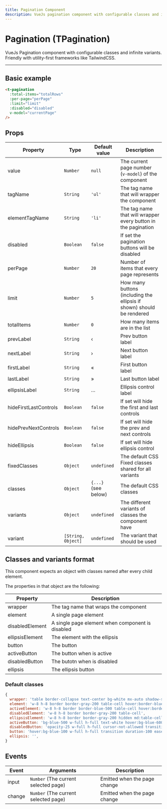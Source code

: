 ```yaml
---
title: Pagination Component
description: VueJs pagination component with configurable classes and infinite variants. Friendly with utility-first frameworks like TailwindCSS.
---
```


# Pagination (TPagination)

VueJs Pagination component with configurable classes and infinite variants. Friendly with utility-first frameworks like TailwindCSS.

<t-pagination-playground></t-pagination-playground>

<hr>


## Basic example

```html
<t-pagination
  :total-items="totalRows"
  :per-page="perPage"
  :limit="limit"
  :disabled="disabled"
  v-model="currentPage"
/>
```

<preview>
<t-pagination
  :total-items="200"
  :per-page="20"
  :limit="5"
  :value="2"
/>
</preview>

## Props

| Property              | Type               | Default value        | Description                                                           |
| --------------------- | ------------------ | -------------------- | --------------------------------------------------------------------- |
| value                 | `Number`           | `null`               | The current page number (`v-model`) of the component                  |
| tagName               | `String`           | `'ul'`               | The tag name that will wrapper the component                          |
| elementTagName        | `String`           | `'li'`               | The tag name that will wrapper every button in the pagination         |
| disabled              | `Boolean`          | `false`              | If set the pagination buttons will be disabled                        |
| perPage               | `Number`           | `20`                 | Number of items that every page represents                            |
| limit                 | `Number`           | `5`                  | How many buttons (including the ellipsis if shown) should be rendered |
| totalItems            | `Number`           | `0`                  | How many items are in the list                                        |
| prevLabel             | `String`           | &lsaquo;             | Prev button label                                                     |
| nextLabel             | `String`           | &rsaquo;             | Next button label                                                     |
| firstLabel            | `String`           | &laquo;              | First button label                                                    |
| lastLabel             | `String`           | &raquo;              | Last button label                                                     |
| ellipsisLabel         | `String`           | &hellip;             | Ellipsis control label                                                |
| hideFirstLastControls | `Boolean`          | `false`              | If set will hide the first and last controls                          |
| hidePrevNextControls  | `Boolean`          | `false`              | If set will hide the prev and next controls                           |
| hideEllipsis          | `Boolean`          | `false`              | If set will hide ellipsis control                                     |
| fixedClasses          | `Object`           | `undefined`          | The default CSS Fixed classes shared for all variants                 |
| classes               | `Object`           | `{...}`  (see below) | The default CSS classes                                               |
| variants              | `Object`           | `undefined`          | The different variants of classes the component have                  |
| variant               | `[String, Object]` | `undefined`          | The variant that should be used                                       |

## Classes and variants format

This component expects an object with classes named after every child element.

The properties in that object are the following:

| Property        | Description                                      |
| --------------- | ------------------------------------------------ |
| wrapper         | The tag name that wraps the component            |
| element         | A single page element                            |
| disabledElement | A single page element when component is disabled |
| ellipsisElement | The element with the ellipsis                    |
| button          | The button                                       |
| activeButton    | The button when is active                        |
| disabledButton  | The butotn when is disabled                      |
| ellipsis        | The ellipsis button                              |


### Default classes

```js
{
  wrapper: 'table border-collapse text-center bg-white mx-auto shadow-sm',
  element: 'w-8 h-8 border border-gray-200 table-cell hover:border-blue-100',
  activeElement: 'w-8 h-8 border border-blue-500 table-cell hover:border-blue-600',
  disabledElement: 'w-8 h-8 border border-gray-200 table-cell',
  ellipsisElement: 'w-8 h-8 border border-gray-200 hidden md:table-cell',
  activeButton: 'bg-blue-500 w-full h-full text-white hover:bg-blue-600 transition duration-100 ease-in-out focus:ring-2 focus:ring-blue-500 focus:outline-none focus:ring-opacity-50',
  disabledButton: 'opacity-25 w-full h-full cursor-not-allowed transition duration-100 ease-in-out',
  button: 'hover:bg-blue-100 w-full h-full transition duration-100 ease-in-out focus:ring-2 focus:ring-blue-500 focus:outline-none focus:ring-opacity-50',
  ellipsis: '',
}
```

## Events

| Event  | Arguments                            | Description                  |
| ------ | ------------------------------------ | ---------------------------- |
| input  | `Number` (The current selected page) | Emitted when the page change |
| change | `Number` (The current selected page) | Emitted when the page change |
